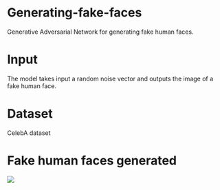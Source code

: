 # Generating-fake-faces

Generative Adversarial Network for generating fake human faces.

# Input
The model takes input a random noise vector
and outputs the image of a fake human face.

# Dataset
CelebA dataset

# Fake human faces generated

![](https://user-images.githubusercontent.com/28730618/132847795-2deaa066-19cc-42bf-82cc-894260886d7a.PNG)
